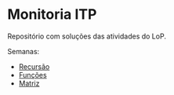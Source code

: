 # Monitoria ITP

Repositório com soluções das atividades do LoP.

Semanas:
- [Recursão](semanas/recursao/README.md)
- [Funções](semanas/funcoes/README.md)
- [Matriz](semanas/matriz/README.md)

